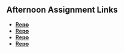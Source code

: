 ## Afternoon Assignment Links

* **[Repo](https://github.com/LanceFontanilla/gameNight)**
* **[Repo](https://github.com/LanceFontanilla/<ASSIGNMENT_REPO>)**
* **[Repo](https://github.com/LanceFontanilla/<ASSIGNMENT_REPO>)**
* **[Repo](https://github.com/LanceFontanilla/<ASSIGNMENT_REPO>)**
